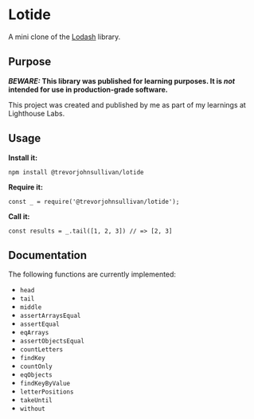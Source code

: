 # Lotide

A mini clone of the [Lodash](https://lodash.com) library.

## Purpose

**_BEWARE:_ This library was published for learning purposes. It is _not_ intended for use in production-grade software.**

This project was created and published by me as part of my learnings at Lighthouse Labs. 

## Usage

**Install it:**

`npm install @trevorjohnsullivan/lotide`

**Require it:**

`const _ = require('@trevorjohnsullivan/lotide');`

**Call it:**

`const results = _.tail([1, 2, 3]) // => [2, 3]`

## Documentation

The following functions are currently implemented:

* `head`
* `tail`
* `middle`
* `assertArraysEqual`
* `assertEqual`
* `eqArrays`
* `assertObjectsEqual`
* `countLetters`
* `findKey`
* `countOnly`
* `eqObjects`
* `findKeyByValue`
* `letterPositions`
* `takeUntil`
* `without`
